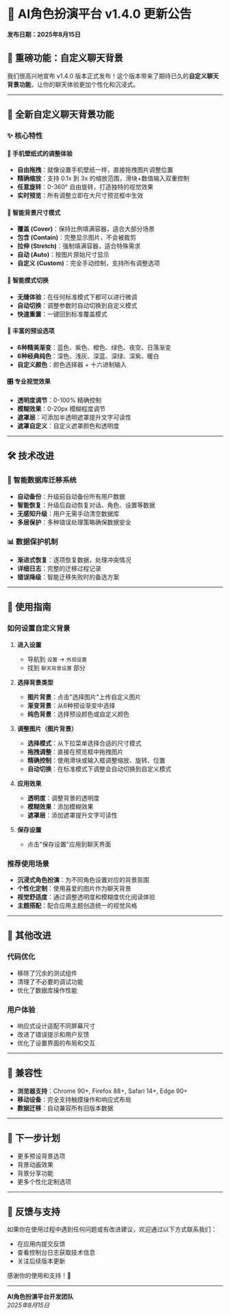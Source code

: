 # 🎨 AI角色扮演平台 v1.4.0 更新公告

**发布日期：2025年8月15日**

## 🌟 重磅功能：自定义聊天背景

我们很高兴地宣布 v1.4.0 版本正式发布！这个版本带来了期待已久的**自定义聊天背景功能**，让你的聊天体验更加个性化和沉浸式。

---

## 🎨 全新自定义聊天背景功能

### ✨ 核心特性

#### 📱 手机壁纸式的调整体验
- **自由拖拽**：就像设置手机壁纸一样，直接拖拽图片调整位置
- **精确缩放**：支持 0.1x 到 3x 的缩放范围，滑块+数值输入双重控制
- **任意旋转**：0-360° 自由旋转，打造独特的视觉效果
- **实时预览**：所有调整立即在大尺寸预览框中生效

#### 🔧 智能背景尺寸模式
- **覆盖 (Cover)**：保持比例填满容器，适合大部分场景
- **包含 (Contain)**：完整显示图片，不会被裁剪
- **拉伸 (Stretch)**：强制填满容器，适合特殊需求
- **自动 (Auto)**：按图片原始尺寸显示
- **自定义 (Custom)**：完全手动控制，支持所有调整选项

#### 🎯 智能模式切换
- **无缝体验**：在任何标准模式下都可以进行微调
- **自动切换**：调整参数时自动切换到自定义模式
- **快速重置**：一键回到标准覆盖模式

#### 🌈 丰富的预设选项
- **6种精美渐变**：蓝色、紫色、橙色、绿色、夜空、日落渐变
- **6种经典纯色**：深色、浅灰、深蓝、深绿、深紫、暖白
- **自定义颜色**：颜色选择器 + 十六进制输入

#### 🎛️ 专业视觉效果
- **透明度调节**：0-100% 精确控制
- **模糊效果**：0-20px 模糊程度调节
- **遮罩层**：可添加半透明遮罩提升文字可读性
- **遮罩自定义**：自定义遮罩颜色和透明度

---

## 🛠️ 技术改进

### 🔄 智能数据库迁移系统
- **自动备份**：升级前自动备份所有用户数据
- **智能恢复**：升级后自动恢复对话、角色、设置等数据
- **无感知升级**：用户无需手动清空数据库
- **多层保护**：多种错误处理策略确保数据安全

### 📊 数据保护机制
- **渐进式恢复**：逐项恢复数据，处理冲突情况
- **详细日志**：完整的迁移过程记录
- **错误降级**：智能迁移失败时的备选方案

---

## 🎯 使用指南

### 如何设置自定义背景

1. **进入设置**
   - 导航到 `设置` → `外观设置`
   - 找到 `聊天背景设置` 部分

2. **选择背景类型**
   - **图片背景**：点击"选择图片"上传自定义图片
   - **渐变背景**：从6种预设渐变中选择
   - **纯色背景**：选择预设颜色或自定义颜色

3. **调整图片（图片背景）**
   - **选择模式**：从下拉菜单选择合适的尺寸模式
   - **拖拽调整**：直接在预览框中拖拽图片
   - **精确控制**：使用滑块或输入框调整缩放、旋转、位置
   - **自动切换**：在标准模式下调整会自动切换到自定义模式

4. **应用效果**
   - **透明度**：调整背景的透明度
   - **模糊效果**：添加模糊效果
   - **遮罩层**：添加遮罩提升文字可读性

5. **保存设置**
   - 点击"保存设置"应用到聊天界面

### 推荐使用场景

- **沉浸式角色扮演**：为不同角色设置对应的背景氛围
- **个性化定制**：使用喜爱的图片作为聊天背景
- **视觉舒适度**：通过调整透明度和模糊度优化阅读体验
- **主题搭配**：配合应用主题创造统一的视觉风格

---

## 🔧 其他改进

### 代码优化
- 移除了冗余的测试组件
- 清理了不必要的调试功能
- 优化了数据库操作性能

### 用户体验
- 响应式设计适配不同屏幕尺寸
- 改进了错误提示和用户反馈
- 优化了设置界面的布局和交互

---

## 📱 兼容性

- **浏览器支持**：Chrome 90+, Firefox 88+, Safari 14+, Edge 90+
- **移动设备**：完全支持触摸操作和响应式布局
- **数据迁移**：自动兼容所有旧版本数据

---

## 🚀 下一步计划

- 更多预设背景选项
- 背景动画效果
- 背景分享功能
- 更多个性化定制选项

---

## 💬 反馈与支持

如果你在使用过程中遇到任何问题或有改进建议，欢迎通过以下方式联系我们：

- 在应用内提交反馈
- 查看控制台日志获取技术信息
- 关注后续版本更新

感谢你的使用和支持！🎉

---

**AI角色扮演平台开发团队**  
*2025年8月15日*
